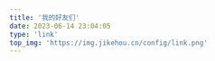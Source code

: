 ```yaml
---
title: '我的好友们'
date: 2023-06-14 23:04:05
type: 'link'
top_img: 'https://img.jikehou.cn/config/link.png'
---
```

